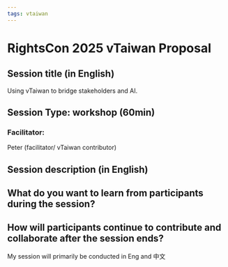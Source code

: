 ```yaml
---
tags: vtaiwan 
---
```

# RightsCon 2025 vTaiwan Proposal 

## Session title (in English)

Using vTaiwan to bridge stakeholders and AI. 

## Session Type: workshop (60min)

### Facilitator:

Peter (facilitator/ vTaiwan contributor)

## Session description (in English)



## What do you want to learn from participants during the session?



## How will participants continue to contribute and collaborate after the session ends?



My session will primarily be conducted in Eng and 中文